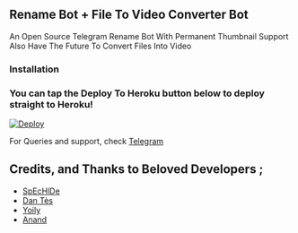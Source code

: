 ## Rename Bot + File To Video Converter Bot 

An Open Source Telegram Rename Bot With Permanent Thumbnail Support Also Have The Future To Convert Files Into Video 


### Installation


### You can tap the Deploy To Heroku button below to deploy straight to Heroku!
[![Deploy](https://www.herokucdn.com/deploy/button.svg)](https://heroku.com/deploy?template=https://github.com/kirodewal/Rename-Video-Converter-Bot)

For Queries and support, check [Telegram ](https://telegram.dog/HxBots)

## Credits, and Thanks to Beloved Developers ;

* [SpEcHlDe](https://telegram.dog/SpEcHlDe) 
* [Dan Tès](https://telegram.dog/haskell) 
* [Yoily](https://telegram.dog/YoilyL)
* [Anand](https://telegram.dog/Anandpskerala)
